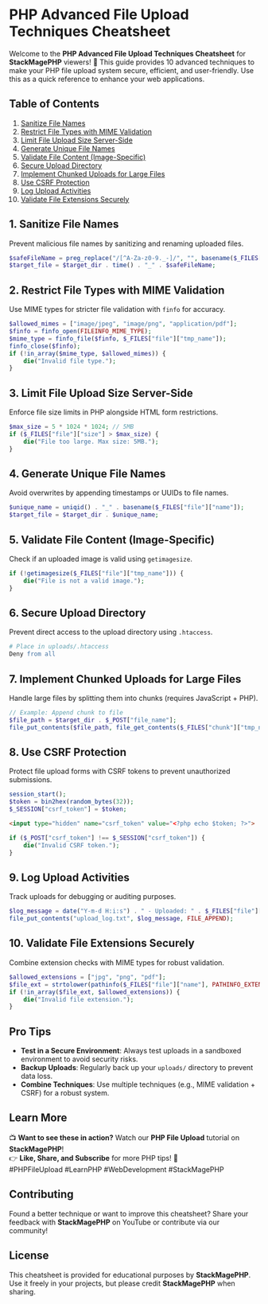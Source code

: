 # PHP Advanced File Upload Techniques Cheatsheet

Welcome to the **PHP Advanced File Upload Techniques Cheatsheet** for **StackMagePHP** viewers! 🚀 This guide provides 10 advanced techniques to make your PHP file upload system secure, efficient, and user-friendly. Use this as a quick reference to enhance your web applications.

## Table of Contents
1. [Sanitize File Names](#1-sanitize-file-names)
2. [Restrict File Types with MIME Validation](#2-restrict-file-types-with-mime-validation)
3. [Limit File Upload Size Server-Side](#3-limit-file-upload-size-server-side)
4. [Generate Unique File Names](#4-generate-unique-file-names)
5. [Validate File Content (Image-Specific)](#5-validate-file-content-image-specific)
6. [Secure Upload Directory](#6-secure-upload-directory)
7. [Implement Chunked Uploads for Large Files](#7-implement-chunked-uploads-for-large-files)
8. [Use CSRF Protection](#8-use-csrf-protection)
9. [Log Upload Activities](#9-log-upload-activities)
10. [Validate File Extensions Securely](#10-validate-file-extensions-securely)

## 1. Sanitize File Names
Prevent malicious file names by sanitizing and renaming uploaded files.
```php
$safeFileName = preg_replace("/[^A-Za-z0-9._-]/", "", basename($_FILES["file"]["name"]));
$target_file = $target_dir . time() . "_" . $safeFileName;
```

## 2. Restrict File Types with MIME Validation
Use MIME types for stricter file validation with `finfo` for accuracy.
```php
$allowed_mimes = ["image/jpeg", "image/png", "application/pdf"];
$finfo = finfo_open(FILEINFO_MIME_TYPE);
$mime_type = finfo_file($finfo, $_FILES["file"]["tmp_name"]);
finfo_close($finfo);
if (!in_array($mime_type, $allowed_mimes)) {
    die("Invalid file type.");
}
```

## 3. Limit File Upload Size Server-Side
Enforce file size limits in PHP alongside HTML form restrictions.
```php
$max_size = 5 * 1024 * 1024; // 5MB
if ($_FILES["file"]["size"] > $max_size) {
    die("File too large. Max size: 5MB.");
}
```

## 4. Generate Unique File Names
Avoid overwrites by appending timestamps or UUIDs to file names.
```php
$unique_name = uniqid() . "_" . basename($_FILES["file"]["name"]);
$target_file = $target_dir . $unique_name;
```

## 5. Validate File Content (Image-Specific)
Check if an uploaded image is valid using `getimagesize`.
```php
if (!getimagesize($_FILES["file"]["tmp_name"])) {
    die("File is not a valid image.");
}
```

## 6. Secure Upload Directory
Prevent direct access to the upload directory using `.htaccess`.
```apache
# Place in uploads/.htaccess
Deny from all
```

## 7. Implement Chunked Uploads for Large Files
Handle large files by splitting them into chunks (requires JavaScript + PHP).
```php
// Example: Append chunk to file
$file_path = $target_dir . $_POST["file_name"];
file_put_contents($file_path, file_get_contents($_FILES["chunk"]["tmp_name"]), FILE_APPEND);
```

## 8. Use CSRF Protection
Protect file upload forms with CSRF tokens to prevent unauthorized submissions.
```php
session_start();
$token = bin2hex(random_bytes(32));
$_SESSION["csrf_token"] = $token;
```
```html
<input type="hidden" name="csrf_token" value="<?php echo $token; ?>">
```
```php
if ($_POST["csrf_token"] !== $_SESSION["csrf_token"]) {
    die("Invalid CSRF token.");
}
```

## 9. Log Upload Activities
Track uploads for debugging or auditing purposes.
```php
$log_message = date("Y-m-d H:i:s") . " - Uploaded: " . $_FILES["file"]["name"] . " by " . $_SERVER["REMOTE_ADDR"] . "\n";
file_put_contents("upload_log.txt", $log_message, FILE_APPEND);
```

## 10. Validate File Extensions Securely
Combine extension checks with MIME types for robust validation.
```php
$allowed_extensions = ["jpg", "png", "pdf"];
$file_ext = strtolower(pathinfo($_FILES["file"]["name"], PATHINFO_EXTENSION));
if (!in_array($file_ext, $allowed_extensions)) {
    die("Invalid file extension.");
}
```

## Pro Tips
- **Test in a Secure Environment**: Always test uploads in a sandboxed environment to avoid security risks.
- **Backup Uploads**: Regularly back up your `uploads/` directory to prevent data loss.
- **Combine Techniques**: Use multiple techniques (e.g., MIME validation + CSRF) for a robust system.

## Learn More
📺 **Want to see these in action?** Watch our **PHP File Upload** tutorial on **StackMagePHP**!  
👉 **Like, Share, and Subscribe** for more PHP tips! 🚀  
#PHPFileUpload #LearnPHP #WebDevelopment #StackMagePHP

## Contributing
Found a better technique or want to improve this cheatsheet? Share your feedback with **StackMagePHP** on YouTube or contribute via our community!

## License
This cheatsheet is provided for educational purposes by **StackMagePHP**. Use it freely in your projects, but please credit **StackMagePHP** when sharing.

